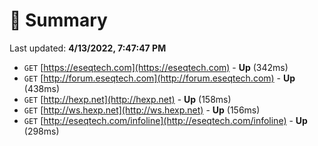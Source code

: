 # 📖 Summary
Last updated: **4/13/2022, 7:47:47 PM**

- `GET` [https://eseqtech.com](https://eseqtech.com) - **Up** (342ms)
- `GET` [http://forum.eseqtech.com](http://forum.eseqtech.com) - **Up** (438ms)
- `GET` [http://hexp.net](http://hexp.net) - **Up** (158ms)
- `GET` [http://ws.hexp.net](http://ws.hexp.net) - **Up** (156ms)
- `GET` [http://eseqtech.com/infoline](http://eseqtech.com/infoline) - **Up** (298ms)
